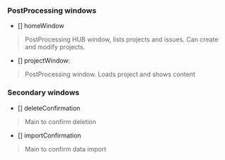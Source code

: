 ### PostProcessing windows

- [] homeWindow 

> PostProcessing HUB window, lists projects and issues. Can create and modify projects.

- [] projectWindow:

> PostProcessing window. Loads project and shows content


### Secondary windows

- [] deleteConfirmation
> Main to confirm deletion
- [] importConfirmation
> Main to confirm data import
